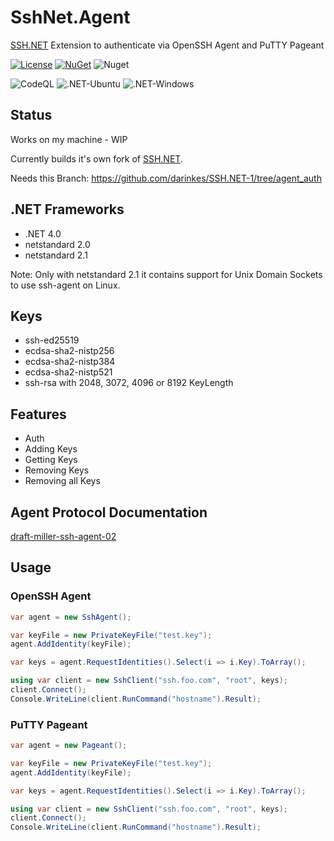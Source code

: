 SshNet.Agent
=============

[SSH.NET](https://github.com/sshnet/SSH.NET) Extension to authenticate via OpenSSH Agent and PuTTY Pageant

[![License](https://img.shields.io/github/license/darinkes/SshNet.Agent)](https://github.com/darinkes/SshNet.Agent/blob/main/LICENSE)
[![NuGet](https://img.shields.io/nuget/v/SshNet.Agent.svg?style=flat)](https://www.nuget.org/packages/SshNet.Agent)
![Nuget](https://img.shields.io/nuget/dt/SshNet.Agent)

![CodeQL](https://github.com/darinkes/SshNet.Agent/workflows/CodeQL/badge.svg)
![.NET-Ubuntu](https://github.com/darinkes/SshNet.Agent/workflows/.NET-Ubuntu/badge.svg)
![.NET-Windows](https://github.com/darinkes/SshNet.Agent/workflows/.NET-Windows/badge.svg)

## Status

Works on my machine - WIP

Currently builds it's own fork of [SSH.NET](https://github.com/sshnet/SSH.NET).

Needs this Branch: https://github.com/darinkes/SSH.NET-1/tree/agent_auth

## .NET Frameworks

* .NET 4.0
* netstandard 2.0
* netstandard 2.1

Note: Only with netstandard 2.1 it contains support for Unix Domain Sockets to use ssh-agent on Linux.

## Keys
* ssh-ed25519
* ecdsa-sha2-nistp256
* ecdsa-sha2-nistp384
* ecdsa-sha2-nistp521
* ssh-rsa with 2048, 3072, 4096 or 8192 KeyLength

## Features

- Auth
- Adding Keys
- Getting Keys
- Removing Keys
- Removing all Keys

## Agent Protocol Documentation
[draft-miller-ssh-agent-02](https://tools.ietf.org/html/draft-miller-ssh-agent-02)

## Usage

### OpenSSH Agent
```csharp
var agent = new SshAgent();

var keyFile = new PrivateKeyFile("test.key");
agent.AddIdentity(keyFile);

var keys = agent.RequestIdentities().Select(i => i.Key).ToArray();

using var client = new SshClient("ssh.foo.com", "root", keys);
client.Connect();
Console.WriteLine(client.RunCommand("hostname").Result);
```

### PuTTY Pageant
```csharp
var agent = new Pageant();

var keyFile = new PrivateKeyFile("test.key");
agent.AddIdentity(keyFile);

var keys = agent.RequestIdentities().Select(i => i.Key).ToArray();

using var client = new SshClient("ssh.foo.com", "root", keys);
client.Connect();
Console.WriteLine(client.RunCommand("hostname").Result);
```
